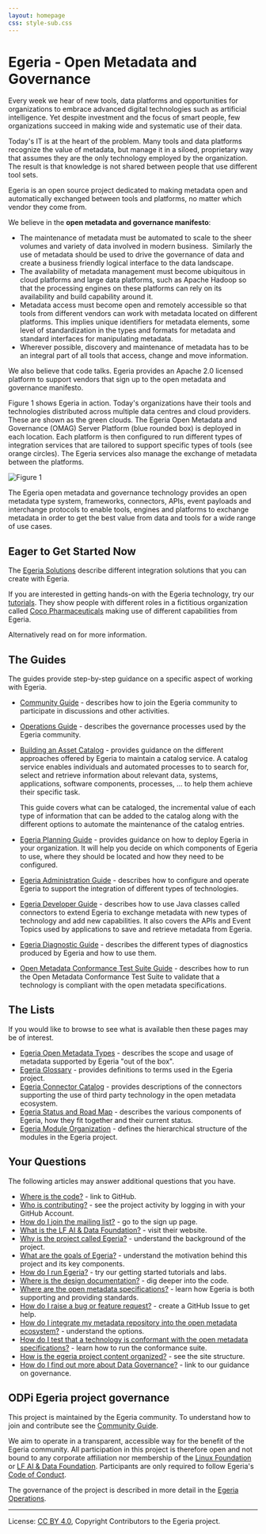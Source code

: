 ```yaml
---
layout: homepage
css: style-sub.css
---
```

<!-- SPDX-License-Identifier: CC-BY-4.0 -->
<!-- Copyright Contributors to the Egeria project. -->

# Egeria - Open Metadata and Governance

Every week we hear of new tools, data platforms and opportunities for organizations to embrace advanced
digital technologies such as artificial intelligence.
Yet despite investment and the focus of smart people,
few organizations succeed in making wide and systematic use of their data.

Today's IT is at the heart of the problem.
Many tools and data platforms recognize the value of metadata,
but manage it in a siloed, proprietary way that assumes
they are the only technology employed by the organization.
The result is that knowledge is not shared between people that use different tool sets.

Egeria is an open source project dedicated to making metadata open and automatically exchanged between tools
and platforms, no matter which vendor they come from.

We believe in the **open metadata and governance manifesto**:

 * The maintenance of metadata must be automated to scale to the sheer volumes and variety of data involved in modern business.  Similarly the use of metadata should be used to drive the governance of data and create a business friendly logical interface to the data landscape.
 * The availability of metadata management must become ubiquitous in cloud platforms and large data platforms, such as Apache Hadoop so that the processing engines on these platforms can rely on its availability and build capability around it.
 * Metadata access must become open and remotely accessible so that tools from different vendors can work with metadata located on different platforms.  This implies unique identifiers for metadata elements, some level of standardization in the types and formats for metadata and standard interfaces for manipulating metadata.
 * Wherever possible, discovery and maintenance of metadata has to be an integral part of all tools that access, change and move information.

We also believe that code talks. 
Egeria provides an Apache 2.0 licensed platform to support vendors that sign up to the open metadata and governance
manifesto.

Figure 1 shows Egeria in action.   Today's organizations have their tools and technologies distributed across
multiple data centres and cloud providers.  These are shown as the green
clouds.  The Egeria Open Metadata and Governance (OMAG) Server Platform (blue rounded box) is deployed in
each location.   Each platform is then configured to run different
types of integration services that are tailored to support specific types
of tools (see orange circles).  The Egeria services also manage the exchange of
metadata between the platforms.

![Figure 1](open-metadata-publication/website/images/egeria-distributed-operation.png#pagewidth)

The Egeria open metadata and governance technology provides an open metadata
type system, frameworks, connectors, APIs, event payloads and interchange protocols to enable tools,
engines and platforms to exchange metadata in order to get the best
value from data and tools for a wide range of use cases. 

## Eager to Get Started Now

The [Egeria Solutions](open-metadata-publication/website/solutions) describe
different integration solutions that you can create with Egeria.

If you are interested in getting hands-on with the Egeria technology, try our [tutorials](open-metadata-resources/open-metadata-tutorials).
They show people with different roles in a fictitious organization called
[Coco Pharmaceuticals](https://opengovernance.odpi.org/coco-pharmaceuticals/) making use of different capabilities
from Egeria.

Alternatively read on for more information.

## The Guides

The guides provide step-by-step guidance on a specific aspect of working with Egeria.

* [Community Guide](Community-Guide.md) - describes how to join the Egeria community to participate
  in discussions and other activities.
  
* [Operations Guide](Egeria-Operations.md) - describes the governance processes used by the Egeria community.

* [Building an Asset Catalog](open-metadata-publication/website/cataloging-assets) - provides
  guidance on the different approaches offered by Egeria to maintain a catalog service.
  A catalog service enables
  individuals and automated processes to to search for, select and retrieve information
  about relevant data, systems, applications, software components, processes, ... to help them
  achieve their specific task.
 
  This guide covers what can be cataloged, the incremental value of each
  type of information that can be added to the catalog along with the different options
  to automate the maintenance of the catalog entries.

* [Egeria Planning Guide](open-metadata-publication/website/planning-guide) - provides
  guidance on how to deploy Egeria in your organization.  It will help you decide on which components of Egeria
  to use, where they should be located and how they need to be configured.

* [Egeria Administration Guide](open-metadata-implementation/admin-services/docs/user) - describes how to
  configure and operate Egeria
  to support the integration of different types of technologies. 

* [Egeria Developer Guide](open-metadata-publication/website/developer-guide) -
  describes how to use Java classes called connectors to extend Egeria to exchange metadata with
  new types of technology and add new capabilities.  It also covers the APIs and Event Topics
  used by applications to save and retrieve metadata from Egeria.

* [Egeria Diagnostic Guide](open-metadata-publication/website/diagnostic-guide) -
  describes the different types of diagnostics produced by Egeria and how to use them.

* [Open Metadata Conformance Test Suite Guide](open-metadata-conformance-suite) - describes
  how to run the Open Metadata Conformance Test Suite to validate that a technology is
  compliant with the open metadata specifications.

## The Lists

If you would like to browse to see what is available then these pages may be of interest.

* [Egeria Open Metadata Types](open-metadata-publication/website/open-metadata-types) - describes
  the scope and usage of metadata supported by Egeria "out of the box".
* [Egeria Glossary](open-metadata-publication/website/open-metadata-glossary.md) - provides definitions to terms 
  used in the Egeria project.
* [Egeria Connector Catalog](open-metadata-publication/website/connector-catalog) - provides descriptions of the
  connectors supporting the use of third party technology in the open metadata ecosystem.
* [Egeria Status and Road Map](open-metadata-publication/website/roadmap) - describes the various
  components of Egeria, how they fit together and their current status.
* [Egeria Module Organization](Content-Organization.md) - defines the hierarchical structure of the modules in the
  Egeria project.

## Your Questions

The following articles may answer additional questions that you have.

* [Where is the code?](https://github.com/odpi/egeria) - link to GitHub.
* [Who is contributing?](https://lfanalytics.io/projects/odpi%2Fegeria/dashboard) - see the project activity by logging
  in with your GitHub Account.
* [How do I join the mailing list?](https://lists.lfaidata.foundation/g/egeria-technical-discuss/topics) - go to the sign up page.
* [What is the LF AI & Data Foundation?](https://lfaidata.foundation/) - visit their website.
* [Why is the project called Egeria?](open-metadata-publication/website/why-egeria) - understand the background of the project.
* [What are the goals of Egeria?](open-metadata-publication/website) - understand the motivation behind this project and its key components.
* [How do I run Egeria?](open-metadata-resources/open-metadata-tutorials) - try our getting started tutorials and labs.
* [Where is the design documentation?](open-metadata-implementation) - dig deeper into the code.
* [Where are the open metadata specifications?](open-metadata-publication/website/open-metadata-specifications) - learn how Egeria is both supporting and providing standards.
* [How do I raise a bug or feature request?](https://github.com/odpi/egeria/issues) - create a GitHub Issue to get help.
* [How do I integrate my metadata repository into the open metadata ecosystem?](open-metadata-publication/website/open-metadata-integration-patterns) - understand the options.
* [How do I test that a technology is conformant with the open metadata specifications?](open-metadata-conformance-suite) - learn how to run the conformance suite.
* [How is the egeria project content organized?](Content-Organization.md) - see the site structure.
* [How do I find out more about Data Governance?](https://odpi.github.io/data-governance/) - link to our guidance on governance.


## ODPi Egeria project governance

This project is maintained by the Egeria community.
To understand how to join and contribute see the
[Community Guide](Community-Guide.md).

We aim to operate in a transparent, accessible way for the benefit
of the Egeria community. All participation in this project is therefore open and not
bound to any corporate affiliation nor membership of the [Linux Foundation](https://www.linuxfoundation.org/) or 
[LF AI & Data Foundation](https://lfaidata.foundation/).
Participants are only required to follow Egeria's [Code of Conduct](https://github.com/odpi/specs/wiki/ODPi-Code-of-Conduct).

The governance of the project is described in more detail in the
[Egeria Operations](Egeria-Operations.md).



----
License: [CC BY 4.0](https://creativecommons.org/licenses/by/4.0/),
Copyright Contributors to the Egeria project.

